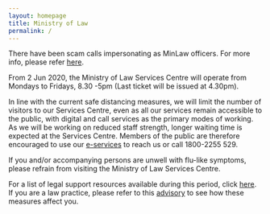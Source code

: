 ```yaml
---
layout: homepage
title: Ministry of Law
permalink: /
---
```

<!-- Type your notification here - the notification bar will not appear if this is empty. For other changes, refer to _data/homepage.yml to edit the homepage -->
There have been scam calls impersonating as MinLaw officers. For more info, please refer [here](https://www.facebook.com/425106448078044/posts/617015012220519/?d=n).<br>

From 2 Jun 2020, the Ministry of Law Services Centre will operate from Mondays to Fridays, 8.30 -5pm (Last ticket will be issued at 4.30pm).<br>

In line with the current safe distancing measures, we will limit the number of visitors to our Services Centre, even as all our services remain accessible to the public, with digital and call services as the primary modes of working. As we will be working on reduced staff strength, longer waiting time is expected at the Services Centre. Members of the public are therefore encouraged to use our [e-services](https://www.mlaw.gov.sg/e-services) to reach us or call 1800-2255 529. <br>

If you and/or accompanying persons are unwell with flu-like symptoms, please refrain from visiting the Ministry of Law Services Centre. <br>

For a list of legal support resources available during this period, click [here](https://www.mlaw.gov.sg/news/announcements/Legal-Support-Resources-Available-During-the-Circuit-Breaker).<br>If you are a law practice, please refer to this [advisory](https://www.mlaw.gov.sg/news/announcements/advisory-for-law-practices-on-elevated-safe-distancing-measures) to see how these measures affect you.
